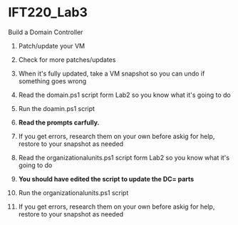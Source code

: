 # IFT220_Lab3
Build a Domain Controller

1) Patch/update your VM
2) Check for more patches/updates
3) When it's fully updated, take a VM snapshot so you can undo if something goes wrong

1) Read the domain.ps1 script form Lab2 so you know what it's going to do
2) Run the doamin.ps1 script 
3) **Read the prompts carfully.**
4) If you get errors, research them on your own before askig for help, restore to your snapshot as needed

1) Read the organizationalunits.ps1 script form Lab2 so you know what it's going to do
2) **You should have edited the script to update the DC= parts**
3) Run the organizationalunits.ps1 script
4) If you get errors, research them on your own before askig for help, restore to your snapshot as needed

